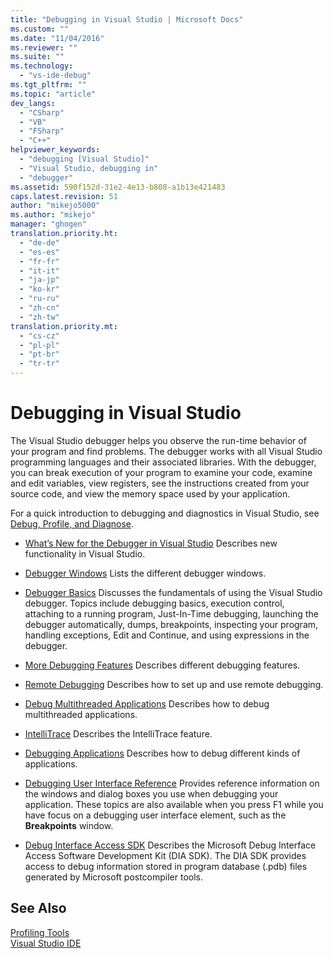 ```yaml
---
title: "Debugging in Visual Studio | Microsoft Docs"
ms.custom: ""
ms.date: "11/04/2016"
ms.reviewer: ""
ms.suite: ""
ms.technology: 
  - "vs-ide-debug"
ms.tgt_pltfrm: ""
ms.topic: "article"
dev_langs: 
  - "CSharp"
  - "VB"
  - "FSharp"
  - "C++"
helpviewer_keywords: 
  - "debugging [Visual Studio]"
  - "Visual Studio, debugging in"
  - "debugger"
ms.assetid: 590f152d-31e2-4e13-b808-a1b13e421483
caps.latest.revision: 51
author: "mikejo5000"
ms.author: "mikejo"
manager: "ghogen"
translation.priority.ht: 
  - "de-de"
  - "es-es"
  - "fr-fr"
  - "it-it"
  - "ja-jp"
  - "ko-kr"
  - "ru-ru"
  - "zh-cn"
  - "zh-tw"
translation.priority.mt: 
  - "cs-cz"
  - "pl-pl"
  - "pt-br"
  - "tr-tr"
---
```

# Debugging in Visual Studio
The Visual Studio debugger helps you observe the run-time behavior of your program and find problems. The debugger works with all Visual Studio programming languages and their associated libraries. With the debugger, you can break execution of your program to examine your code, examine and edit variables, view registers, see the instructions created from your source code, and view the memory space used by your application.  
  
 For a quick introduction to debugging and diagnostics in Visual Studio, see [Debug, Profile, and Diagnose](https://www.visualstudio.com/vs/debugging-and-diagnostics/).  
  
-   [What’s New for the Debugger in Visual Studio](../debugger/what-s-new-for-the-debugger-in-visual-studio.md) Describes new functionality in Visual Studio.  
  
-   [Debugger Windows](../debugger/debugger-windows.md) Lists the different debugger windows.  
  
-   [Debugger Basics](../debugger/debugger-basics.md) Discusses the fundamentals of using the Visual Studio debugger. Topics include debugging basics, execution control, attaching to a running program, Just-In-Time debugging, launching the debugger automatically, dumps, breakpoints, inspecting your program, handling exceptions, Edit and Continue, and using expressions in the debugger.  
  
-   [More Debugging Features](../debugger/more-debugging-features.md) Describes different debugging features.  
  
-   [Remote Debugging](../debugger/remote-debugging.md) Describes how to set up and use remote debugging.  
  
-   [Debug Multithreaded Applications](../debugger/debug-multithreaded-applications-in-visual-studio.md) Describes how to debug multithreaded applications.  
  
-   [IntelliTrace](../debugger/intellitrace.md) Describes the IntelliTrace feature.  
  
-   [Debugging Applications](../debugger/debugging-applications.md) Describes how to debug different kinds of  applications.  
  
-   [Debugging User Interface Reference](../debugger/debugging-user-interface-reference.md) Provides reference information on the windows and dialog boxes you use when debugging your application. These topics are also available when you press F1 while you have focus on a debugging user interface element, such as the **Breakpoints** window.  
  
-   [Debug Interface Access SDK](../debugger/debug-interface-access/debug-interface-access-sdk.md) Describes the Microsoft Debug Interface Access Software Development Kit (DIA SDK). The DIA SDK provides access to debug information stored in program database (.pdb) files generated by Microsoft postcompiler tools.  
  
## See Also  
 [Profiling Tools](../profiling/profiling-tools.md)   
 [Visual Studio IDE](../ide/visual-studio-ide.md)